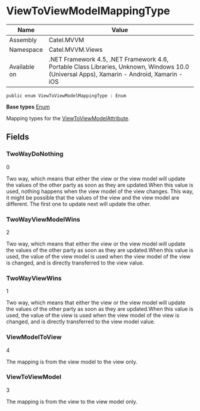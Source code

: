 

# ViewToViewModelMappingType

Name|Value
---|---
Assembly|Catel.MVVM
Namespace|Catel.MVVM.Views
Available on|.NET Framework 4.5, .NET Framework 4.6, Portable Class Libraries, Unknown, Windows 10.0 (Universal Apps), Xamarin - Android, Xamarin - iOS

```
public enum ViewToViewModelMappingType : Enum
```

**Base types**
[Enum]()


Mapping types for the [ViewToViewModelAttribute](#).



## Fields

### TwoWayDoNothing
0

Two way, which means that either the view or the view model will update the values of the other party as soon as they are updated.When this value is used, nothing happens when the view model of the view changes. This way, it might be possible that the values of the view and the view model are different. The first one to update next will update the other.



### TwoWayViewModelWins
2

Two way, which means that either the view or the view model will update the values of the other party as soon as they are updated.When this value is used, the value of the view model is used when the view model of the view is changed, and is directly transferred to the view value.



### TwoWayViewWins
1

Two way, which means that either the view or the view model will update the values of the other party as soon as they are updated.When this value is used, the value of the view is used when the view model of the view is changed, and is directly transferred to the view model value.



### ViewModelToView
4

The mapping is from the view model to the view only.



### ViewToViewModel
3

The mapping is from the view to the view model only.




